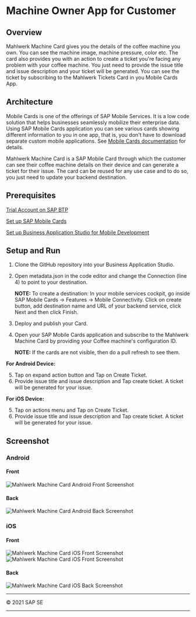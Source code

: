 # Machine Owner App for Customer

## Overview

Mahlwerk Machine Card gives you the details of the coffee machine you own. You can see the machine image, machine pressure, color etc. The card also provides you with an action to create a ticket you're facing any problem with your coffee machine. You just need to provide the issue title and issue description and your ticket will be generated. You can see the ticket by subscribing to the Mahlwerk Tickets Card in you Mobile Cards App.

## Architecture

Mobile Cards is one of the offerings of SAP Mobile Services. It is a low code solution that helps businesses seamlessly mobilize their enterprise data. Using SAP Mobile Cards application you can see various cards showing different information to you in one app, that is, you don't have to download separate custom mobile applications.
See [Mobile Cards documentation](https://help.sap.com/doc/f53c64b93e5140918d676b927a3cd65b/Cloud/en-US/docs-en/guides/getting-started/mck/mck-overview.html) for details.

Mahlwerk Machine Card is a SAP Mobile Card through which the customer can see their coffee machine details on their device and can generate a ticket for their issue.
The card can be reused for any use case and to do so, you just need to update your backend destination.

## Prerequisites

[Trial Account on SAP BTP](https://developers.sap.com/tutorials/hcp-create-trial-account.html)

[Set up SAP Mobile Cards](https://developers.sap.com/tutorials/cp-mobile-cards-setup.html)

[Set up Business Application Studio for Mobile Development](https://developers.sap.com/mission.mobile-cards-develop.html)

## Setup and Run

1. Clone the GitHub repository into your Business Application Studio.
2. Open metadata.json in the code editor and change the Connection (line 4) to point to your destination.

    **NOTE:** To create a destination: In your mobile services cockpit, go inside SAP Mobile Cards &rarr; Features &rarr; Mobile Connectivity. Click on create button, add destination name and URL of your backend service, click Next and then click Finish. 

3. Deploy and publish your Card.
4. Open your SAP Mobile Cards application and subscribe to the Mahlwerk Machine Card by providing your Coffee machine's configuration ID. 

    **NOTE:** If the cards are not visible, then do a pull refresh to see them.

**For Android Device:**

5. Tap on expand action button and Tap on Create Ticket.
6. Provide issue title and issue description and Tap create ticket. A ticket will be generated for your issue.

**For iOS Device:**

5. Tap on actions menu and Tap on Create Ticket.
6. Provide issue title and issue description and Tap create ticket. A ticket will be generated for your issue.

## Screenshot

### Android

#### Front

![Mahlwerk Machine Card Android Front Screenshot](screens/android_front.png)

#### Back

![Mahlwerk Machine Card Android Back Screenshot](screens/android_back.png)

### iOS

#### Front

![Mahlwerk Machine Card iOS Front Screenshot](screens/ios_front1.png)
![Mahlwerk Machine Card iOS Front Screenshot](screens/ios_front2.png)

#### Back

![Mahlwerk Machine Card iOS Back Screenshot](screens/ios_back.png)

<hr>
© 2021 SAP SE
<hr>